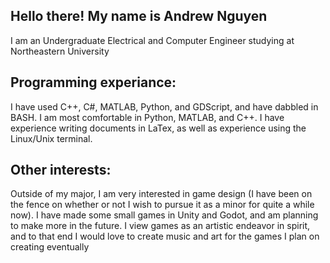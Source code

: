 ## Hello there! My name is Andrew Nguyen

I am an Undergraduate Electrical and Computer Engineer studying at Northeastern University

## Programming experiance:
I have used C++, C#, MATLAB, Python, and GDScript, and have dabbled in BASH.
I am most comfortable in Python, MATLAB, and C++.
I have experience writing documents in LaTex, as well as experience using the Linux/Unix terminal.

## Other interests:
Outside of my major, I am very interested in game design (I have been on the fence on whether or not I wish to pursue it as a minor for quite a while now). 
I have made some small games in Unity and Godot, and am planning to make more in the future.
I view games as an artistic endeavor in spirit, and to that end I would love to create music and art for the games I plan on creating eventually
